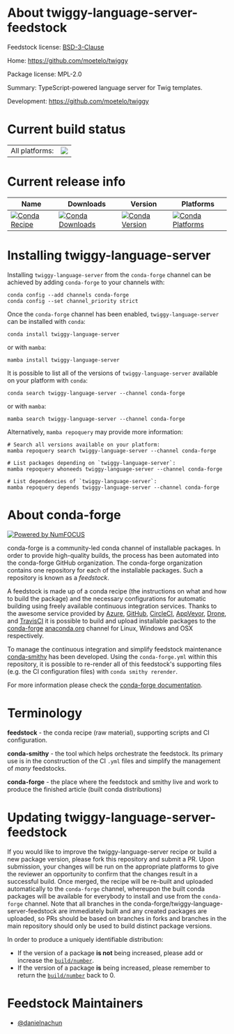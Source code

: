 About twiggy-language-server-feedstock
======================================

Feedstock license: [BSD-3-Clause](https://github.com/conda-forge/twiggy-language-server-feedstock/blob/main/LICENSE.txt)

Home: https://github.com/moetelo/twiggy

Package license: MPL-2.0

Summary: TypeScript-powered language server for Twig templates.

Development: https://github.com/moetelo/twiggy

Current build status
====================


<table><tr><td>All platforms:</td>
    <td>
      <a href="https://dev.azure.com/conda-forge/feedstock-builds/_build/latest?definitionId=24407&branchName=main">
        <img src="https://dev.azure.com/conda-forge/feedstock-builds/_apis/build/status/twiggy-language-server-feedstock?branchName=main">
      </a>
    </td>
  </tr>
</table>

Current release info
====================

| Name | Downloads | Version | Platforms |
| --- | --- | --- | --- |
| [![Conda Recipe](https://img.shields.io/badge/recipe-twiggy--language--server-green.svg)](https://anaconda.org/conda-forge/twiggy-language-server) | [![Conda Downloads](https://img.shields.io/conda/dn/conda-forge/twiggy-language-server.svg)](https://anaconda.org/conda-forge/twiggy-language-server) | [![Conda Version](https://img.shields.io/conda/vn/conda-forge/twiggy-language-server.svg)](https://anaconda.org/conda-forge/twiggy-language-server) | [![Conda Platforms](https://img.shields.io/conda/pn/conda-forge/twiggy-language-server.svg)](https://anaconda.org/conda-forge/twiggy-language-server) |

Installing twiggy-language-server
=================================

Installing `twiggy-language-server` from the `conda-forge` channel can be achieved by adding `conda-forge` to your channels with:

```
conda config --add channels conda-forge
conda config --set channel_priority strict
```

Once the `conda-forge` channel has been enabled, `twiggy-language-server` can be installed with `conda`:

```
conda install twiggy-language-server
```

or with `mamba`:

```
mamba install twiggy-language-server
```

It is possible to list all of the versions of `twiggy-language-server` available on your platform with `conda`:

```
conda search twiggy-language-server --channel conda-forge
```

or with `mamba`:

```
mamba search twiggy-language-server --channel conda-forge
```

Alternatively, `mamba repoquery` may provide more information:

```
# Search all versions available on your platform:
mamba repoquery search twiggy-language-server --channel conda-forge

# List packages depending on `twiggy-language-server`:
mamba repoquery whoneeds twiggy-language-server --channel conda-forge

# List dependencies of `twiggy-language-server`:
mamba repoquery depends twiggy-language-server --channel conda-forge
```


About conda-forge
=================

[![Powered by
NumFOCUS](https://img.shields.io/badge/powered%20by-NumFOCUS-orange.svg?style=flat&colorA=E1523D&colorB=007D8A)](https://numfocus.org)

conda-forge is a community-led conda channel of installable packages.
In order to provide high-quality builds, the process has been automated into the
conda-forge GitHub organization. The conda-forge organization contains one repository
for each of the installable packages. Such a repository is known as a *feedstock*.

A feedstock is made up of a conda recipe (the instructions on what and how to build
the package) and the necessary configurations for automatic building using freely
available continuous integration services. Thanks to the awesome service provided by
[Azure](https://azure.microsoft.com/en-us/services/devops/), [GitHub](https://github.com/),
[CircleCI](https://circleci.com/), [AppVeyor](https://www.appveyor.com/),
[Drone](https://cloud.drone.io/welcome), and [TravisCI](https://travis-ci.com/)
it is possible to build and upload installable packages to the
[conda-forge](https://anaconda.org/conda-forge) [anaconda.org](https://anaconda.org/)
channel for Linux, Windows and OSX respectively.

To manage the continuous integration and simplify feedstock maintenance
[conda-smithy](https://github.com/conda-forge/conda-smithy) has been developed.
Using the ``conda-forge.yml`` within this repository, it is possible to re-render all of
this feedstock's supporting files (e.g. the CI configuration files) with ``conda smithy rerender``.

For more information please check the [conda-forge documentation](https://conda-forge.org/docs/).

Terminology
===========

**feedstock** - the conda recipe (raw material), supporting scripts and CI configuration.

**conda-smithy** - the tool which helps orchestrate the feedstock.
                   Its primary use is in the construction of the CI ``.yml`` files
                   and simplify the management of *many* feedstocks.

**conda-forge** - the place where the feedstock and smithy live and work to
                  produce the finished article (built conda distributions)


Updating twiggy-language-server-feedstock
=========================================

If you would like to improve the twiggy-language-server recipe or build a new
package version, please fork this repository and submit a PR. Upon submission,
your changes will be run on the appropriate platforms to give the reviewer an
opportunity to confirm that the changes result in a successful build. Once
merged, the recipe will be re-built and uploaded automatically to the
`conda-forge` channel, whereupon the built conda packages will be available for
everybody to install and use from the `conda-forge` channel.
Note that all branches in the conda-forge/twiggy-language-server-feedstock are
immediately built and any created packages are uploaded, so PRs should be based
on branches in forks and branches in the main repository should only be used to
build distinct package versions.

In order to produce a uniquely identifiable distribution:
 * If the version of a package **is not** being increased, please add or increase
   the [``build/number``](https://docs.conda.io/projects/conda-build/en/latest/resources/define-metadata.html#build-number-and-string).
 * If the version of a package **is** being increased, please remember to return
   the [``build/number``](https://docs.conda.io/projects/conda-build/en/latest/resources/define-metadata.html#build-number-and-string)
   back to 0.

Feedstock Maintainers
=====================

* [@danielnachun](https://github.com/danielnachun/)

